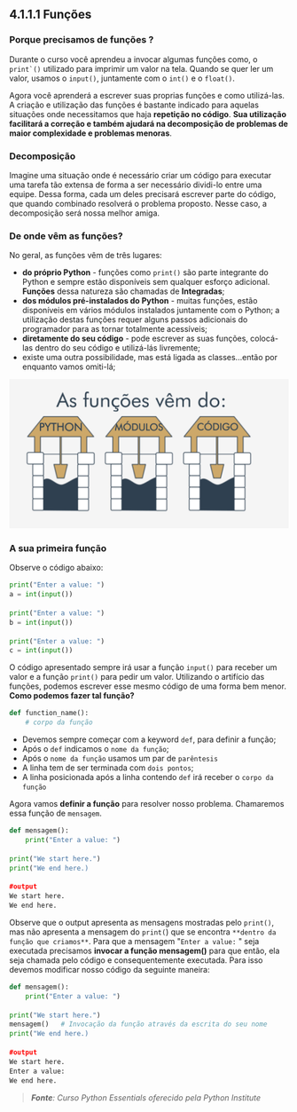 ## 4.1.1.1 Funções

### Porque precisamos de funções ?

Durante o curso você aprendeu a invocar algumas funções como, o ``print`()`` utilizado para imprimir um valor na tela. Quando se quer ler um valor, usamos o ``input()``, juntamente com o ``int()`` e o ``float()``.

Agora você aprenderá a escrever suas proprias funções e como utilizá-las.
A criação e utilização das funções é bastante indicado para aquelas situações onde necessitamos que haja **repetição no código**. **Sua utilização facilitará a correção e também ajudará na decomposição de problemas de maior complexidade e problemas menoras**.

### Decomposição

Imagine uma situação onde é necessário criar um código para executar uma tarefa tão extensa de forma a ser necessário dividi-lo entre uma equipe. Dessa forma, cada um deles precisará escrever parte do código, que quando combinado resolverá o problema proposto. Nesse caso, a decomposição será nossa melhor amiga.

### De onde vêm as funções?

No geral, as funções vêm de três lugares:

- **do próprio Python** - funções como ``print()`` são parte integrante do Python e sempre estão disponíveis sem qualquer esforço adicional. **Funções** dessa natureza são chamadas de **Integradas**;
- **dos módulos pré-instalados do Python** - muitas funções, estão disponíveis em vários módulos instalados juntamente com o Python; a utilização destas funções requer alguns passos adicionais do programador para as tornar totalmente acessíveis;
- **diretamente do seu código** - pode escrever as suas funções, colocá-las dentro do seu código e utilizá-lás livremente;
- existe uma outra possibilidade, mas está ligada as classes...então por enquanto vamos omiti-lá;

<center>

![De onde as funções vêm?](../img/065_41102_de_onde_as_funcoes_vem.png)

</center>

### A sua primeira função

Observe o código abaixo:

```python
print("Enter a value: ")
a = int(input())

print("Enter a value: ")
b = int(input())

print("Enter a value: ")
c = int(input())
```

O código apresentado sempre irá usar a função ``input()`` para receber um valor e a função ``print()`` para pedir um valor. Utilizando o artifício das funções, podemos escrever esse mesmo código de uma forma bem menor. **Como podemos fazer tal função?**

```python
def function_name():
    # corpo da função
```
- Devemos sempre começar com a keyword ``def``, para definir a função;
- Após o ``def`` indicamos o ``nome da função``;
- Após o ``nome da função`` usamos um par de ``parêntesis``
- A linha tem de ser terminada com ``dois pontos``;
- A linha posicionada após a linha contendo ``def`` irá receber o ``corpo da função``

Agora vamos **definir a função** para resolver nosso problema. Chamaremos essa função de ``mensagem``.

```python
def mensagem():
    print("Enter a value: ")

print("We start here.")
print("We end here.)

#output
We start here.
We end here.
```

Observe que o output apresenta as mensagens mostradas pelo ``print()``, mas não apresenta a mensagem do ``print(``) que se encontra `**dentro da função que criamos**`. Para que a mensagem "``Enter a value:`` " seja executada precisamos **invocar a função mensagem()** para que então, ela seja chamada pelo código e consequentemente executada. Para isso devemos modificar nosso código da seguinte maneira:

```python
def mensagem():
    print("Enter a value: ")

print("We start here.")
mensagem()   # Invocação da função através da escrita do seu nome
print("We end here.)

#output
We start here.
Enter a value:
We end here.
```


>***Fonte**: Curso Python Essentials oferecido pela Python Institute*